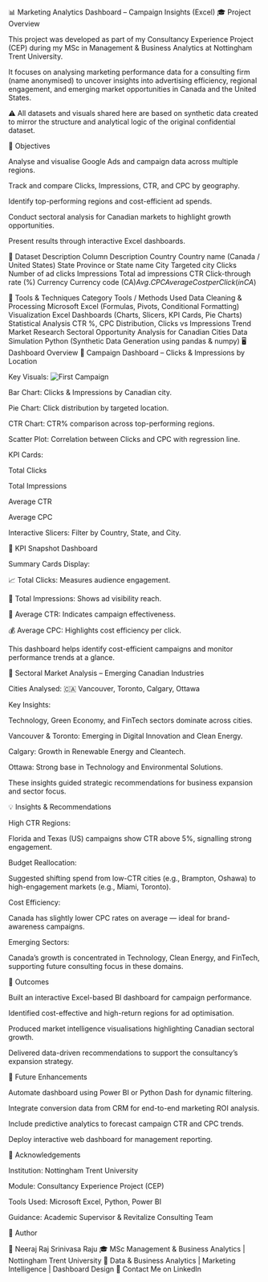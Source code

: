 📊 Marketing Analytics Dashboard – Campaign Insights (Excel)
🎓 Project Overview

This project was developed as part of my Consultancy Experience Project (CEP) during my MSc in Management & Business Analytics at Nottingham Trent University.

It focuses on analysing marketing performance data for a consulting firm (name anonymised) to uncover insights into advertising efficiency, regional engagement, and emerging market opportunities in Canada and the United States.

⚠️ All datasets and visuals shared here are based on synthetic data created to mirror the structure and analytical logic of the original confidential dataset.

🧭 Objectives

Analyse and visualise Google Ads and campaign data across multiple regions.

Track and compare Clicks, Impressions, CTR, and CPC by geography.

Identify top-performing regions and cost-efficient ad spends.

Conduct sectoral analysis for Canadian markets to highlight growth opportunities.

Present results through interactive Excel dashboards.

📁 Dataset Description
Column	Description
Country	Country name (Canada / United States)
State	Province or State name
City	Targeted city
Clicks	Number of ad clicks
Impressions	Total ad impressions
CTR	Click-through rate (%)
Currency	Currency code (CA$)
Avg. CPC	Average Cost per Click (in CA$)

🧰 Tools & Techniques
Category	Tools / Methods Used
Data Cleaning & Processing	Microsoft Excel (Formulas, Pivots, Conditional Formatting)
Visualization	Excel Dashboards (Charts, Slicers, KPI Cards, Pie Charts)
Statistical Analysis	CTR %, CPC Distribution, Clicks vs Impressions Trend
Market Research	Sectoral Opportunity Analysis for Canadian Cities
Data Simulation	Python (Synthetic Data Generation using pandas & numpy)
🖥️ Dashboard Overview
🔸 Campaign Dashboard – Clicks & Impressions by Location

Key Visuals:
![First Campaign](path/to/your/image.png)

Bar Chart: Clicks & Impressions by Canadian city.

Pie Chart: Click distribution by targeted location.

CTR Chart: CTR% comparison across top-performing regions.

Scatter Plot: Correlation between Clicks and CPC with regression line.

KPI Cards:

Total Clicks

Total Impressions

Average CTR

Average CPC

Interactive Slicers: Filter by Country, State, and City.

🔸 KPI Snapshot Dashboard

Summary Cards Display:

📈 Total Clicks: Measures audience engagement.

👀 Total Impressions: Shows ad visibility reach.

🎯 Average CTR: Indicates campaign effectiveness.

💰 Average CPC: Highlights cost efficiency per click.

This dashboard helps identify cost-efficient campaigns and monitor performance trends at a glance.

🔸 Sectoral Market Analysis – Emerging Canadian Industries

Cities Analysed:
🇨🇦 Vancouver, Toronto, Calgary, Ottawa

Key Insights:

Technology, Green Economy, and FinTech sectors dominate across cities.

Vancouver & Toronto: Emerging in Digital Innovation and Clean Energy.

Calgary: Growth in Renewable Energy and Cleantech.

Ottawa: Strong base in Technology and Environmental Solutions.

These insights guided strategic recommendations for business expansion and sector focus.

💡 Insights & Recommendations

High CTR Regions:

Florida and Texas (US) campaigns show CTR above 5%, signalling strong engagement.

Budget Reallocation:

Suggested shifting spend from low-CTR cities (e.g., Brampton, Oshawa) to high-engagement markets (e.g., Miami, Toronto).

Cost Efficiency:

Canada has slightly lower CPC rates on average — ideal for brand-awareness campaigns.

Emerging Sectors:

Canada’s growth is concentrated in Technology, Clean Energy, and FinTech, supporting future consulting focus in these domains.

🧾 Outcomes

Built an interactive Excel-based BI dashboard for campaign performance.

Identified cost-effective and high-return regions for ad optimisation.

Produced market intelligence visualisations highlighting Canadian sectoral growth.

Delivered data-driven recommendations to support the consultancy’s expansion strategy.

🚀 Future Enhancements

Automate dashboard using Power BI or Python Dash for dynamic filtering.

Integrate conversion data from CRM for end-to-end marketing ROI analysis.

Include predictive analytics to forecast campaign CTR and CPC trends.

Deploy interactive web dashboard for management reporting.

🏫 Acknowledgements

Institution: Nottingham Trent University

Module: Consultancy Experience Project (CEP)

Tools Used: Microsoft Excel, Python, Power BI

Guidance: Academic Supervisor & Revitalize Consulting Team

🧾 Author

👤 Neeraj Raj Srinivasa Raju
🎓 MSc Management & Business Analytics | Nottingham Trent University
💼 Data & Business Analytics | Marketing Intelligence | Dashboard Design
📧 Contact Me on LinkedIn
